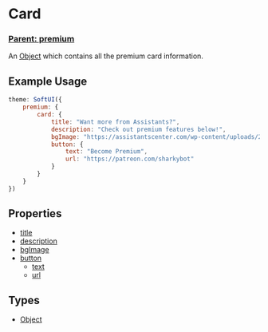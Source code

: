 # Card

### **[Parent: premium](/docs/premium/)**

An [Object](https://developer.mozilla.org/en-US/docs/Web/JavaScript/Reference/Global_Objects/Object) which contains all the premium card information.

## Example Usage

```js
theme: SoftUI({
    premium: {
        card: {
            title: "Want more from Assistants?",
            description: "Check out premium features below!",
            bgImage: "https://assistantscenter.com/wp-content/uploads/2021/11/cropped-cropped-logov6.png",
            button: {
                text: "Become Premium",
                url: "https://patreon.com/sharkybot"
            }
        }
    }
})
```

## Properties

-   [title](/docs/premium/card/title)
-   [description](/docs/premium/card/description)
-   [bgImage](/docs/premium/card/bgImage)
-   [button](/docs/premium/card/button/)
    -   [text](/docs/premium/card/button/text)
    -   [url](/docs/premium/card/button/url)

## Types

-   [Object](https://developer.mozilla.org/en-US/docs/Web/JavaScript/Reference/Global_Objects/Object)
